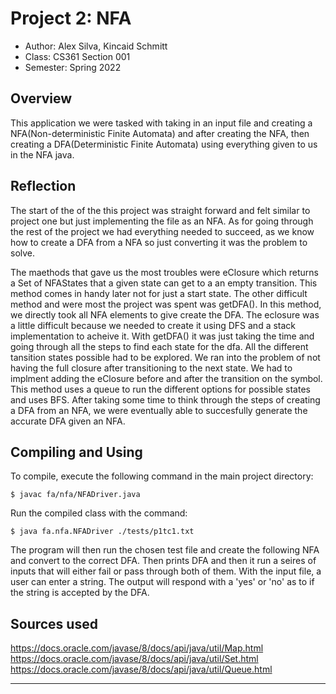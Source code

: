 # Project 2: NFA
* Author: Alex Silva, Kincaid Schmitt
* Class: CS361 Section 001
* Semester: Spring 2022

## Overview

This application we were tasked with taking in an input file and creating
a NFA(Non-deterministic Finite Automata) and after creating the NFA, then
creating a DFA(Deterministic Finite Automata) using everything given to us
in the NFA java.

## Reflection

The start of the of the this project was straight forward and felt similar
to project one but just implementing the file as an NFA. As for going through
the rest of the project we had everything needed to succeed, as we know how
to create a DFA from a NFA so just converting it was the problem to solve.

The maethods that gave us the most troubles were eClosure which returns a Set
of NFAStates that a given state can get to a an empty transition. This method
comes in handy later not for just a start state. The other difficult method and were 
most the project was spent was getDFA(). In this method, we directly took all NFA
elements to give create the DFA. The eclosure was a little difficult because we needed
to create it using DFS and a stack implementation to acheive it. With getDFA() it was just taking
the time and going through all the steps to find each state for the dfa. All the
different tansition states possible had to be explored. We ran into the problem of not having the 
full closure after transitioning to the next state. We had to implment adding the
eClosure before and after the transition on the symbol. This method uses a queue to 
run the different options for possible states and uses BFS. After taking some time to think through
the steps of creating a DFA from an NFA, we were eventually able to succesfully generate the
accurate DFA given an NFA.

## Compiling and Using

To compile, execute the following command in the main project directory:
```
$ javac fa/nfa/NFADriver.java
```

Run the compiled class with the command:
```
$ java fa.nfa.NFADriver ./tests/p1tc1.txt
```

The program will then run the chosen test file and create the following
NFA and convert to the correct DFA. Then prints DFA and then
it run a seires of inputs that will either fail or pass through both of
them. With the input file, a user can enter a string. The output will
respond with a 'yes' or 'no' as to if the string is accepted by the
DFA.

## Sources used

https://docs.oracle.com/javase/8/docs/api/java/util/Map.html
https://docs.oracle.com/javase/8/docs/api/java/util/Set.html
https://docs.oracle.com/javase/8/docs/api/java/util/Queue.html

----------
